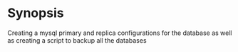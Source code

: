 # Synopsis

Creating a mysql primary and replica configurations for the database as well
as creating a script to backup all the databases
